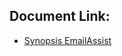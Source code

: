 ## Document Link: 
- [Synopsis EmailAssist](https://docs.google.com/document/d/10GCQO2B1ewX8qrzx76j6v3wiNoehg276xOI5tzlQQqI/edit?usp=sharing)